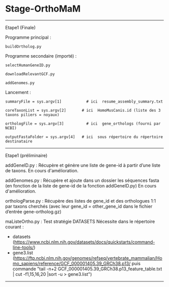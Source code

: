 # Stage-OrthoMaM

_____________________________________________________________________________________________________________________________________________________________
Etape1 (Finale)

Programme principal :

	buildOrtholog.py
 
  Programme secondaire (importé) :
  
    selectHumanGeneID.py
    
    downloadRelevantGCF.py
    
    addGenomes.py

Lancement :

	summaryFile = sys.argv[1]	        # ici  resume_assembly_summary.txt
	
	coreTaxonList = sys.argv[2]	      # ici  HomoMusCanis.id (liste des 3 taxons piliers = noyaux)
	
	orthologFile = sys.argv[3]		    # ici  gene_orthologs (fourni par NCBI)
	
	outputFastaFolder = sys.argv[4]	  # ici  sous répertoire du répertoire destinataire

_____________________________________________________________________________________________________________________________________________________________
Etape1 (préliminaire)

addGeneID.py :
Récupère et génère une liste de gene-id à partir d’une liste de taxons.
En cours d'amélioration. 

addGenomes.py :
Récupère et ajoute dans un dossier les séquences fasta (en fonction de la liste de gene-id de la fonction addGeneID.py)
En cours d'amélioration. 

orthologParse.py :
Récupère des listes de gene_id et des orthologues 1:1 par taxons cherchés (avec leur gene_id = other_gene_id dans le fichier d’entrée gene-ortholog.gz)

maListeOrtho.py : Test stratégie DATASETS
Nécessite dans le répertoire courant :
- datasets (https://www.ncbi.nlm.nih.gov/datasets/docs/quickstarts/command-line-tools/)
- gene3.list (https://ftp.ncbi.nlm.nih.gov/genomes/refseq/vertebrate_mammalian/Homo_sapiens/reference/GCF_000001405.39_GRCh38.p13/ puis commande "tail -n+2 GCF_000001405.39_GRCh38.p13_feature_table.txt | cut -f1,15,16,20 |sort -u > gene3.list")
_____________________________________________________________________________________________________________________________________________________________
